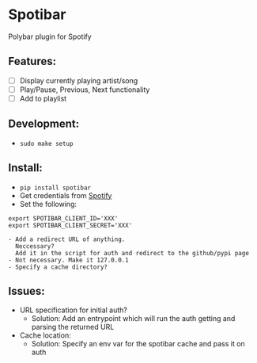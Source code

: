 # Spotibar

Polybar plugin for Spotify

## Features:
 - [ ] Display currently playing artist/song
 - [ ] Play/Pause, Previous, Next functionality
 - [ ] Add to playlist

## Development:
 - `sudo make setup`


## Install:
 - `pip install spotibar`
 - Get credentials from [Spotify](https://developer.spotify.com/dashboard/applications)
 - Set the following:
```
export SPOTIBAR_CLIENT_ID='XXX'
export SPOTIBAR_CLIENT_SECRET='XXX'
```
    - Add a redirect URL of anything.
      Neccessary?
      Add it in the script for auth and redirect to the github/pypi page
    - Not necessary. Make it 127.0.0.1
    - Specify a cache directory?


## Issues:
  - URL specification for initial auth?
    - Solution: Add an entrypoint which will run the auth getting and parsing
      the returned URL
  - Cache location:
    - Solution: Specify an env var for the spotibar cache and pass it on auth
